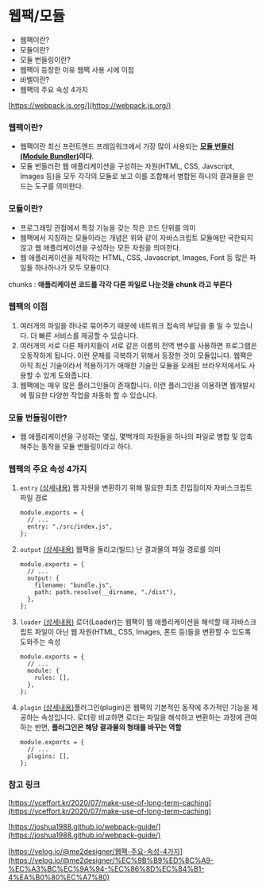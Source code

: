 # 웹팩/모듈

- 웹팩이란?
- 모듈이란?
- 모듈 번들링이란?
- 웹팩이 등장한 이유 웹팩 사용 시에 이점
- 바벨이란?
- 웹팩의 주요 속성 4가지

[https://webpack.js.org/](https://webpack.js.org/)

### 웹팩이란?

- 웹팩이란 최신 프런트엔드 프레임워크에서 가장 많이 사용되는 **[모듈 번들러(Module Bundler)](https://joshua1988.github.io/webpack-guide/webpack/what-is-webpack.html)이다**.
- 모듈 번들러란 웹 애플리케이션을 구성하는 자원(HTML, CSS, Javscript, Images 등)을 모두 각각의 모듈로 보고 이를 조합해서 병합된 하나의 결과물을 만드는 도구를 의미한다.

### 모듈이란?

- 프로그래밍 관점에서 특정 기능을 갖는 작은 코드 단위를 의미
- 웹팩에서 지칭하는 모듈이라는 개념은 위와 같이 자바스크립트 모듈에만 국한되지 않고 웹 애플리케이션을 구성하는 모든 자원을 의미한다.
- 웹 애플리케이션을 제작하는 HTML, CSS, Javascript, Images, Font 등 많은 파일들 하나하나가 모두 모듈이다.

chunks : **애플리케이션 코드를 각각 다른 파일로 나눈것을 chunk 라고 부른다**

### 웹팩의 이점

1. 여러개의 파일을 하나로 묶어주기 때문에 네트워크 접속의 부담을 줄 일 수 있습니다. 더 빠른 서비스를 제공할 수 있습니다.
2. 여러개의 서로 다른 패키지들이 서로 같은 이름의 전역 변수를 사용하면 프로그램은 오동작하게 됩니다. 이런 문제를 극복하기 위해서 등장한 것이 모듈입니다. 웹팩은 아직 최신 기술이라서 적용하기가 애매한 기술인 모듈을 오래된 브라우저에서도 사용할 수 있게 도와줍니다.
3. 웹팩에는 매우 많은 플러그인들이 존재합니다. 이런 플러그인을 이용하면 웹개발시에 필요한 다양한 작업을 자동화 할 수 있습니다.

### 모듈 번들링이란?

- 웹 애플리케이션을 구성하는 몇십, 몇백개의 자원들을 하나의 파일로 병합 및 압축 해주는 동작을 모듈 번들링이라고 하다.

### 웹팩의 주요 속성 4가지

1. `entry` [(상세내용)](https://joshua1988.github.io/webpack-guide/concepts/entry.html#entry) 웹 자원을 변환하기 위해 필요한 최초 진입점이자 자바스크립트 파일 경로

   ```
   module.exports = {
     // ...
     entry: "./src/index.js",
   };
   ```

2. `output` [(상세내용)](https://joshua1988.github.io/webpack-guide/concepts/output.html#output) 웹팩을 돌리고(빌드) 난 결과물의 파일 경로를 의미

   ```
   module.exports = {
     // ...
     output: {
       filename: "bundle.js",
       path: path.resolve(__dirname, "./dist"),
     },
   };
   ```

3. `loader` [(상세내용)](https://joshua1988.github.io/webpack-guide/concepts/loader.html#%EC%9E%90%EC%A3%BC-%EC%82%AC%EC%9A%A9%EB%90%98%EB%8A%94-%EB%A1%9C%EB%8D%94-%EC%A2%85%EB%A5%98) 로더(Loader)는 웹팩이 웹 애플리케이션을 해석할 때 자바스크립트 파일이 아닌 웹 자원(HTML, CSS, Images, 폰트 등)들을 변환할 수 있도록 도와주는 속성

   ```
   module.exports = {
     // ...
     module: {
       rules: [],
     },
   };
   ```

4. `plugin` [(상세내용)](https://joshua1988.github.io/webpack-guide/concepts/plugin.html#plugin)플러그인(plugin)은 웹팩의 기본적인 동작에 추가적인 기능을 제공하는 속성입니다. 로더랑 비교하면 로더는 파일을 해석하고 변환하는 과정에 관여하는 반면, **플러그인은 해당 결과물의 형태를 바꾸는 역할**

   ```
   module.exports = {
     // ...
     plugins: [],
   };
   ```

### 참고 링크

[https://yceffort.kr/2020/07/make-use-of-long-term-caching](https://yceffort.kr/2020/07/make-use-of-long-term-caching)

[https://joshua1988.github.io/webpack-guide/](https://joshua1988.github.io/webpack-guide/)

[https://velog.io/@me2designer/웹팩-주요-속성-4가지](https://velog.io/@me2designer/%EC%9B%B9%ED%8C%A9-%EC%A3%BC%EC%9A%94-%EC%86%8D%EC%84%B1-4%EA%B0%80%EC%A7%80)
